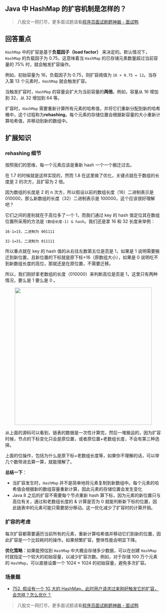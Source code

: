 ## Java 中 HashMap 的扩容机制是怎样的？
> 八股文一网打尽，更多面试题请看[程序员面试刷题神器 - 面试鸭](https://www.mianshiya.com/)

## 回答重点

`HashMap` 中的扩容是基于**负载因子（load factor）** 来决定的。默认情况下，`HashMap` 的负载因子为 0.75，这意味着当 `HashMap` 的已存储元素数量超过当前容量的 75% 时，就会触发扩容操作。

例如，初始容量为 16，负载因子为 0.75，则扩容阈值为 `16 × 0.75 = 12`。当存入第 13 个元素时，`HashMap` 就会触发扩容。

当触发扩容时，`HashMap` 的容量会扩大为当前容量的**两倍**。例如，容量从 16 增加到 32，从 32 增加到 64 等。

扩容时，`HashMap` 需要重新计算所有元素的哈希值，并将它们重新分配到新的哈希桶中，这个过程称为**rehashing**。每个元素的存储位置会根据新容量的大小重新计算哈希值，并移动到新的数组中。

## 扩展知识

### rehashing 细节

按照我们的思维，每一个元素应该是重新 hash 一个一个搬迁过去。

在 1.7 的时候就是这样实现的，然而 1.8 在这里做了优化，关键点就在于数组的长度是 2 的次方，且扩容为 2 倍。

因为数组的长度是 2 的 n 次方，所以假设以前的数组长度（16）二进制表示是 010000，那么新数组的长度（32）二进制表示是 100000，这个应该很好理解吧？

它们之间的差别就在于高位多了一个 1，而我们通过 key 的 hash 值定位其在数组位置所采用的方法是 `(数组长度-1) & hash`。我们还是拿 16 和 32 长度来举例：

`16-1=15，二进制为 001111`

`32-1=31，二进制为 011111`

所以重点就在 key 的 hash 值的从右往左数第五位是否是 1，如果是 1 说明需要搬迁到新位置，且新位置的下标就是原下标+16（原数组大小），如果是 0 说明吃不到新数组长度的高位，那就还是在原位置，不需要迁移。

所以，我们刚好拿老数组的长度（010000）来判断高位是否是 1，这里只有两种情况，要么是 1 要么是 0 。

<p align="center"><img src="https://pic.code-nav.cn/mianshiya/question_picture/1772087337535152129/MZ5ugCPs_10a4f9fc-9621-4d13-a0ce-c0f7dd012001_mianshiya.png" alt="" width="443" /></p>

从上面的源码可以看到，链表的数据是一次性计算完，然后一堆搬运的，因为扩容时候，节点的下标变化只会是原位置，或者原位置+老数组长度，不会有第三种选择。

上面的位操作，包括为什么是原下标+老数组长度等，如果你不理解的话，可以举几个数带进去算一算，就能理解了。

**总结一下**：

- 当扩容发生时，`HashMap` 并不是简单地将元素复制到新数组中。每个元素的哈希值会根据新的数组容量重新计算，因此元素的存储位置会发生变化
- Java 8 之后的扩容不需要每个节点重新 hash 算下标，因为元素的新位置只与高位有关，通过和老数组长度的 & 计算是否为 0 就能判断新下标的位置，因此链表中的元素可能只需要部分移动。这一优化减少了扩容时的计算开销。

### 扩容的考虑

每次扩容都需要遍历当前所有的元素，重新计算哈希值并移动它们到新的位置，因此扩容是一个比较耗时的操作。如果频繁扩容，整体性能会明显下降。

**优化策略**：如果能预估到 `HashMap` 中大概会存储多少数据，可以在创建 `HashMap` 时就指定一个较大的初始容量，以减少扩容次数。例如，对于存储 100 万个元素的 `HashMap`，可以直接设置一个 1024 × 1024 的初始容量，避免多次扩容。

### 场景题

- [752. 假设有一个 1G 大的 HashMap，此时用户请求过来刚好触发它的扩容，会怎样？怎么优化？ ](https://www.mianshiya.com/bank/1795650132375805954/question/1797473188553293825)


> 八股文一网打尽，更多面试题请看[程序员面试刷题神器 - 面试鸭](https://www.mianshiya.com/)